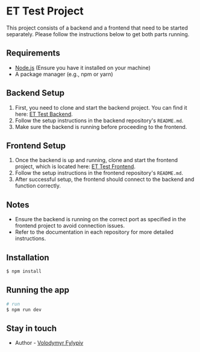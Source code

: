 
# ET Test Project

This project consists of a backend and a frontend that need to be started separately. Please follow the instructions below to get both parts running.

## Requirements

- [Node.js](https://nodejs.org/) (Ensure you have it installed on your machine)
- A package manager (e.g., npm or yarn)

## Backend Setup

1. First, you need to clone and start the backend project. You can find it here: [ET Test Backend](https://github.com/Filain/et-test-back).
2. Follow the setup instructions in the backend repository's `README.md`.
3. Make sure the backend is running before proceeding to the frontend.

## Frontend Setup

1. Once the backend is up and running, clone and start the frontend project, which is located here: [ET Test Frontend](https://github.com/Filain/et-test-front).
2. Follow the setup instructions in the frontend repository's `README.md`.
3. After successful setup, the frontend should connect to the backend and function correctly.

## Notes

- Ensure the backend is running on the correct port as specified in the frontend project to avoid connection issues.
- Refer to the documentation in each repository for more detailed instructions.


## Installation

```bash
$ npm install
```

## Running the app

```bash
# run
$ npm run dev
```


## Stay in touch

- Author - [Volodymyr Fylypiv](https://www.linkedin.com/in/volodymyr-fylypiv/)
